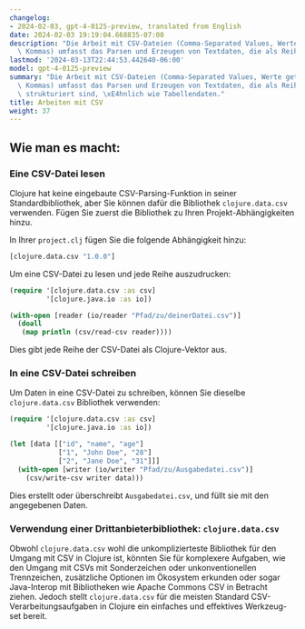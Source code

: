 ```yaml
---
changelog:
- 2024-02-03, gpt-4-0125-preview, translated from English
date: 2024-02-03 19:19:04.668835-07:00
description: "Die Arbeit mit CSV-Dateien (Comma-Separated Values, Werte getrennt durch\
  \ Kommas) umfasst das Parsen und Erzeugen von Textdaten, die als Reihen und Spalten\u2026"
lastmod: '2024-03-13T22:44:53.442640-06:00'
model: gpt-4-0125-preview
summary: "Die Arbeit mit CSV-Dateien (Comma-Separated Values, Werte getrennt durch\
  \ Kommas) umfasst das Parsen und Erzeugen von Textdaten, die als Reihen und Spalten\
  \ strukturiert sind, \xE4hnlich wie Tabellendaten."
title: Arbeiten mit CSV
weight: 37
---
```


## Wie man es macht:


### Eine CSV-Datei lesen
Clojure hat keine eingebaute CSV-Parsing-Funktion in seiner Standardbibliothek, aber Sie können dafür die Bibliothek `clojure.data.csv` verwenden. Fügen Sie zuerst die Bibliothek zu Ihren Projekt-Abhängigkeiten hinzu.

In Ihrer `project.clj` fügen Sie die folgende Abhängigkeit hinzu:
```clojure
[clojure.data.csv "1.0.0"]
```
Um eine CSV-Datei zu lesen und jede Reihe auszudrucken:
```clojure
(require '[clojure.data.csv :as csv]
         '[clojure.java.io :as io])

(with-open [reader (io/reader "Pfad/zu/deinerDatei.csv")]
  (doall
   (map println (csv/read-csv reader))))
```
Dies gibt jede Reihe der CSV-Datei als Clojure-Vektor aus.

### In eine CSV-Datei schreiben
Um Daten in eine CSV-Datei zu schreiben, können Sie dieselbe `clojure.data.csv` Bibliothek verwenden:
```clojure
(require '[clojure.data.csv :as csv]
         '[clojure.java.io :as io])

(let [data [["id", "name", "age"]
            ["1", "John Doe", "28"]
            ["2", "Jane Doe", "31"]]]
  (with-open [writer (io/writer "Pfad/zu/Ausgabedatei.csv")]
    (csv/write-csv writer data)))
```
Dies erstellt oder überschreibt `Ausgabedatei.csv`, und füllt sie mit den angegebenen Daten.

### Verwendung einer Drittanbieterbibliothek: `clojure.data.csv`
Obwohl `clojure.data.csv` wohl die unkomplizierteste Bibliothek für den Umgang mit CSV in Clojure ist, könnten Sie für komplexere Aufgaben, wie den Umgang mit CSVs mit Sonderzeichen oder unkonventionellen Trennzeichen, zusätzliche Optionen im Ökosystem erkunden oder sogar Java-Interop mit Bibliotheken wie Apache Commons CSV in Betracht ziehen. Jedoch stellt `clojure.data.csv` für die meisten Standard CSV-Verarbeitungsaufgaben in Clojure ein einfaches und effektives Werkzeug-set bereit.
